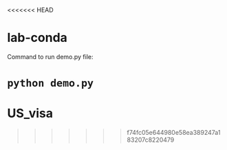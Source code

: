 <<<<<<< HEAD
# lab-conda

Command to run demo.py file:

`python demo.py`
=======
# US_visa
>>>>>>> f74fc05e644980e58ea389247a183207c8220479
